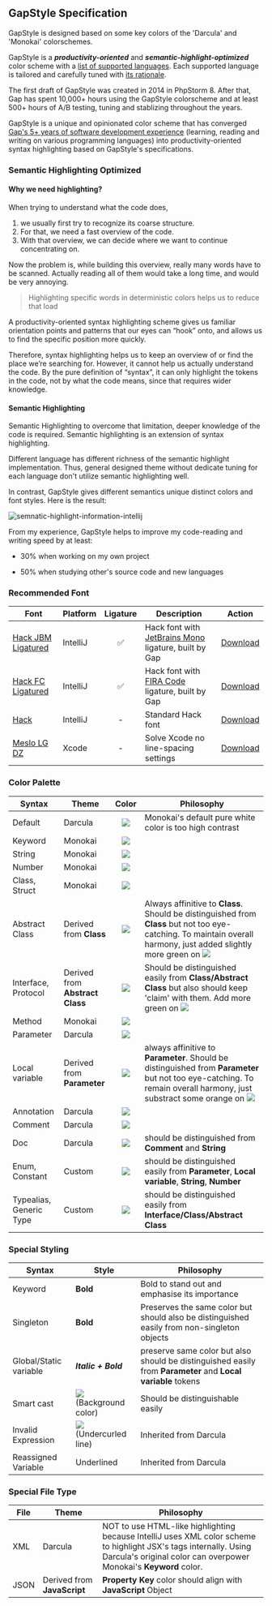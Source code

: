 ## GapStyle Specification

GapStyle is designed based on some key colors of the 'Darcula' and 'Monokai' colorschemes.

GapStyle is a **_productivity-oriented_** and **_semantic-highlight-optimized_** color
scheme with a [list of supported languages](#actively-maintain-language). Each supported
language is tailored and carefully tuned with [its rationale](#gapstyle-specification).

The first draft of GapStyle was created in 2014 in PhpStorm 8. After that, Gap has spent
10,000+ hours using the GapStyle colorscheme and at least 500+ hours of A/B testing,
tuning and stablizing throughout the years.

GapStyle is a unique and opinionated color scheme that has converged
[Gap's 5+ years of software development experience](https://github.com/gaplotech/bio)
(learning, reading and writing on various programming languages) into
productivity-oriented syntax highlighting based on GapStyle's specifications.

### Semantic Highlighting Optimized

#### Why we need highlighting?

When trying to understand what the code does,

1. we usually first try to recognize its coarse structure.
2. For that, we need a fast overview of the code.
3. With that overview, we can decide where we want to continue concentrating on.

Now the problem is, while building this overview, really many words have to be scanned.
Actually reading all of them would take a long time, and would be very annoying.

> Highlighting specific words in deterministic colors helps us to reduce that load

A productivity-oriented syntax highlighting scheme gives us familiar orientation points
and patterns that our eyes can “hook” onto, and allows us to find the specific position
more quickly.

Therefore, syntax highlighting helps us to keep an overview of or find the place we’re
searching for. However, it cannot help us actually understand the code. By the pure
definition of “syntax”, it can only highlight the tokens in the code, not by what the code
means, since that requires wider knowledge.

#### Semantic Highlighting

Semantic Highlighting to overcome that limitation, deeper knowledge of the code is
required. Semantic highlighting is an extension of syntax highlighting.

Different language has different richness of the semantic highlight implementation. Thus,
general designed theme without dedicate tuning for each language don't utilize semantic
highlighting well.

In contrast, GapStyle gives different semantics unique distinct colors and font styles.
Here is the result:

![semnatic-highlight-information-intellij](../preview/semnatic-highlight-information-intellij.gif)

From my experience, GapStyle helps to improve my code-reading and writing speed by at
least:

- 30% when working on my own project

- 50% when studying other's source code and new languages

### Recommended Font

| Font                                                             | Platform | Ligature | Description                                                                                        |                             Action                              |
| ---------------------------------------------------------------- | -------- | :------: | -------------------------------------------------------------------------------------------------- | :-------------------------------------------------------------: |
| [Hack JBM Ligatured](https://github.com/gaplo917/Ligatured-Hack) | IntelliJ |    ✅    | Hack font with [JetBrains Mono](https://github.com/JetBrains/JetBrainsMono) ligature, built by Gap | [Download](https://github.com/gaplo917/Ligatured-Hack/releases) |
| [Hack FC Ligatured](https://github.com/gaplo917/Ligatured-Hack)  | IntelliJ |    ✅    | Hack font with [FIRA Code](https://github.com/tonsky/FiraCode) ligature, built by Gap              | [Download](https://github.com/gaplo917/Ligatured-Hack/releases) |
| [Hack](https://github.com/source-foundry/Hack)                   | IntelliJ |    -     | Standard Hack font                                                                                 |   [Download](https://github.com/source-foundry/Hack/releases)   |
| [Meslo LG DZ](https://github.com/andreberg/Meslo-Font)           | Xcode    |    -     | Solve Xcode no line-spacing settings                                                               |  [Download](https://github.com/andreberg/Meslo-Font/releases)   |

### Color Palette

| Syntax                  | Theme                           |                          Color                           | Philosophy                                                                                                                                                                                                                 |
| ----------------------- | ------------------------------- | :------------------------------------------------------: | -------------------------------------------------------------------------------------------------------------------------------------------------------------------------------------------------------------------------- |
| Default                 | Darcula                         | ![](https://placehold.co/15x15/A9B7C6/A9B7C6.png) | Monokai's default pure white color is too high contrast                                                                                                                                                                    |
| Keyword                 | Monokai                         | ![](https://placehold.co/15x15/F92672/F92672.png) |                                                                                                                                                                                                                            |
| String                  | Monokai                         | ![](https://placehold.co/15x15/E6DB74/E6DB74.png) |                                                                                                                                                                                                                            |
| Number                  | Monokai                         | ![](https://placehold.co/15x15/AE81FF/AE81FF.png) |                                                                                                                                                                                                                            |
| Class, Struct           | Monokai                         | ![](https://placehold.co/15x15/66D9EF/66D9EF.png) |                                                                                                                                                                                                                            |
| Abstract Class          | Derived from **Class**          | ![](https://placehold.co/15x15/66D9EF/66D9EF.png) | Always affinitive to **Class**. Should be distinguished from **Class** but not too eye-catching. To maintain overall harmony, just added slightly more green on ![](https://placehold.co/15x15/66D9EF/.png)   |
| Interface, Protocol     | Derived from **Abstract Class** | ![](https://placehold.co/15x15/0ED38C/0ED38C.png) | Should be distinguished easily from **Class/Abstract Class** but also should keep 'claim' with them. Add more green on ![](https://placehold.co/15x15/66D9EF/.png)                                            |
| Method                  | Monokai                         | ![](https://placehold.co/15x15/A6E22E/A6E22E.png) |                                                                                                                                                                                                                            |
| Parameter               | Darcula                         | ![](https://placehold.co/15x15/FD971F/FD971F.png) |                                                                                                                                                                                                                            |
| Local variable          | Derived from **Parameter**      | ![](https://placehold.co/15x15/CBAD96/CBAD96.png) | always affinitive to **Parameter**. Should be distinguished from **Parameter** but not too eye-catching. To remain overall harmony, just substract some orange on ![](https://placehold.co/15x15/FD971F/.png) |
| Annotation              | Darcula                         | ![](https://placehold.co/15x15/BBB529/BBB529.png) |                                                                                                                                                                                                                            |
| Comment                 | Darcula                         | ![](https://placehold.co/15x15/808080/808080.png) |                                                                                                                                                                                                                            |
| Doc                     | Darcula                         | ![](https://placehold.co/15x15/629755/629755.png) | should be distinguished from **Comment** and **String**                                                                                                                                                                    |
| Enum, Constant          | Custom                          | ![](https://placehold.co/15x15/4186F8/4186F8.png) | should be distinguished easily from **Parameter**, **Local variable**, **String**, **Number**                                                                                                                              |
| Typealias, Generic Type | Custom                          | ![](https://placehold.co/15x15/507874/507874.png) | should be distinguished easily from **Interface/Class/Abstract Class**                                                                                                                                                     |

### Special Styling

| Syntax                 | Style                                                                       | Philosophy                                                                                                   |
| ---------------------- | --------------------------------------------------------------------------- | ------------------------------------------------------------------------------------------------------------ |
| Keyword                | **Bold**                                                                    | Bold to stand out and emphasise its importance                                                               |
| Singleton              | **Bold**                                                                    | Preserves the same color but should also be distinguished easily from non-singleton objects                  |
| Global/Static variable | **_Italic + Bold_**                                                         | preserve same color but also should be distinguished easily from **Parameter** and **Local variable** tokens |
| Smart cast             | ![](https://placehold.co/15x15/2F4830/2F4830.png) (Background color) | Should be distinguishable easily                                                                             |
| Invalid Expression     | ![](https://placehold.co/15x15/FF0000/FF0000.png) (Undercurled line) | Inherited from Darcula                                                                                       |
| Reassigned Variable    | Underlined                                                                  | Inherited from Darcula                                                                                       |

### Special File Type

| File | Theme                       | Philosophy                                                                                                                                                                             |
| ---- | --------------------------- | -------------------------------------------------------------------------------------------------------------------------------------------------------------------------------------- |
| XML  | Darcula                     | NOT to use HTML-like highlighting because IntelliJ uses XML color scheme to highlight JSX's tags internally. Using Darcula's original color can overpower Monokai's **Keyword** color. |
| JSON | Derived from **JavaScript** | **Property Key** color should align with **JavaScript** Object                                                                                                                         |
